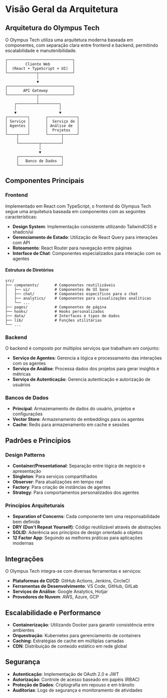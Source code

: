 
# Visão Geral da Arquitetura

## Arquitetura do Olympus Tech

O Olympus Tech utiliza uma arquitetura moderna baseada em componentes, com separação clara entre frontend e backend, permitindo escalabilidade e manutenibilidade.

```
┌─────────────────────────────┐
│        Cliente Web          │
│  (React + TypeScript + UI)  │
└─────────────┬───────────────┘
              │
              ▼
┌─────────────────────────────┐
│       API Gateway           │
└─────────────┬───────────────┘
              │
    ┌─────────┴─────────┐
    │                   │
    ▼                   ▼
┌─────────┐       ┌─────────────┐
│ Serviço │       │  Serviço de │
│ Agentes │       │ Análise de  │
│         │       │  Projetos   │
└────┬────┘       └──────┬──────┘
     │                   │
     └─────────┬─────────┘
               │
               ▼
     ┌───────────────────┐
     │   Banco de Dados  │
     └───────────────────┘
```

## Componentes Principais

### Frontend

Implementado em React com TypeScript, o frontend do Olympus Tech segue uma arquitetura baseada em componentes com as seguintes características:

- **Design System**: Implementação consistente utilizando TailwindCSS e shadcn/ui
- **Gerenciamento de Estado**: Utilização de React Query para interações com API
- **Roteamento**: React Router para navegação entre páginas
- **Interface de Chat**: Componentes especializados para interação com os agentes

#### Estrutura de Diretórios

```
src/
├── components/       # Componentes reutilizáveis
│   ├── ui/           # Componentes de UI base
│   ├── chat/         # Componentes específicos para o chat
│   ├── analytics/    # Componentes para visualizações analíticas
│   └── ...
├── pages/            # Componentes de página
├── hooks/            # Hooks personalizados
├── data/             # Interfaces e tipos de dados
├── lib/              # Funções utilitárias
└── ...
```

### Backend

O backend é composto por múltiplos serviços que trabalham em conjunto:

- **Serviço de Agentes**: Gerencia a lógica e processamento das interações com os agentes
- **Serviço de Análise**: Processa dados dos projetos para gerar insights e métricas
- **Serviço de Autenticação**: Gerencia autenticação e autorização de usuários

### Bancos de Dados

- **Principal**: Armazenamento de dados do usuário, projetos e configurações
- **Vector Store**: Armazenamento de embeddings para os agentes
- **Cache**: Redis para armazenamento em cache e sessões

## Padrões e Princípios

### Design Patterns

- **Container/Presentational**: Separação entre lógica de negócio e apresentação
- **Singleton**: Para serviços compartilhados
- **Observer**: Para atualizações em tempo real
- **Factory**: Para criação de instâncias de agentes
- **Strategy**: Para comportamentos personalizados dos agentes

### Princípios Arquiteturais

- **Separation of Concerns**: Cada componente tem uma responsabilidade bem definida
- **DRY (Don't Repeat Yourself)**: Código reutilizável através de abstrações
- **SOLID**: Aderência aos princípios de design orientado a objetos
- **12 Factor App**: Seguindo as melhores práticas para aplicações modernas

## Integrações

O Olympus Tech integra-se com diversas ferramentas e serviços:

- **Plataformas de CI/CD**: GitHub Actions, Jenkins, CircleCI
- **Ferramentas de Desenvolvimento**: VS Code, GitHub, GitLab
- **Serviços de Análise**: Google Analytics, Hotjar
- **Provedores de Nuvem**: AWS, Azure, GCP

## Escalabilidade e Performance

- **Containerização**: Utilizando Docker para garantir consistência entre ambientes
- **Orquestração**: Kubernetes para gerenciamento de containers
- **Caching**: Estratégias de cache em múltiplas camadas
- **CDN**: Distribuição de conteúdo estático em rede global

## Segurança

- **Autenticação**: Implementação de OAuth 2.0 e JWT
- **Autorização**: Controle de acesso baseado em papéis (RBAC)
- **Proteção de Dados**: Criptografia em repouso e em trânsito
- **Auditorias**: Logs de segurança e monitoramento de atividades
